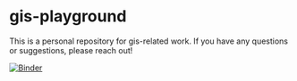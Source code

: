 # gis-playground

This is a personal repository for gis-related work. If you have any questions or suggestions, please reach out! 

[![Binder](https://mybinder.org/badge_logo.svg)](https://mybinder.org/v2/gh/jacquelynsmale/gis-playground/notebook-cd?labpath=intro-to-timeseries.ipynb)